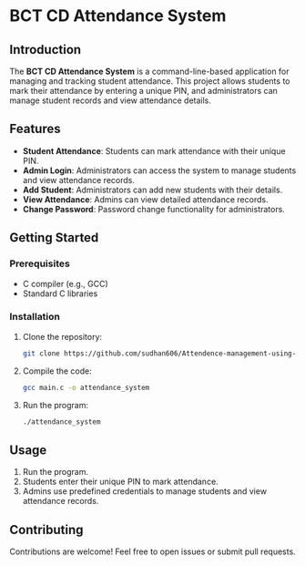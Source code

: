 # BCT CD Attendance System

## Introduction

The **BCT CD Attendance System** is a command-line-based application for managing and tracking student attendance. This project allows students to mark their attendance by entering a unique PIN, and administrators can manage student records and view attendance details.

## Features

- **Student Attendance**: Students can mark attendance with their unique PIN.
- **Admin Login**: Administrators can access the system to manage students and view attendance records.
- **Add Student**: Administrators can add new students with their details.
- **View Attendance**: Admins can view detailed attendance records.
- **Change Password**: Password change functionality for administrators.

## Getting Started

### Prerequisites

- C compiler (e.g., GCC)
- Standard C libraries

### Installation

1. Clone the repository:

   ```bash
   git clone https://github.com/sudhan606/Attendence-management-using-C
   ```

2. Compile the code:

   ```bash
   gcc main.c -o attendance_system
   ```

3. Run the program:

   ```bash
   ./attendance_system
   ```

## Usage

1. Run the program.
2. Students enter their unique PIN to mark attendance.
3. Admins use predefined credentials to manage students and view attendance records.

## Contributing

Contributions are welcome! Feel free to open issues or submit pull requests.
